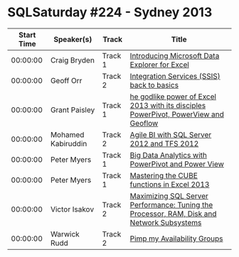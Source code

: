 # SQLSaturday #224 - Sydney 2013
Start Time|Speaker(s)|Track|Title
---|---|---|---
00:00:00|Craig Bryden|Track 1|[Introducing Microsoft Data Explorer for Excel](11987.md)
00:00:00|Geoff Orr|Track 2|[Integration Services (SSIS) back to basics](14470.md)
00:00:00|Grant Paisley|Track 1|[he godlike power of Excel 2013 with its disciples PowerPivot, PowerView and Geoflow](14723.md)
00:00:00|Mohamed Kabiruddin|Track 2|[Agile BI with SQL Server 2012 and TFS 2012](20014.md)
00:00:00|Peter Myers|Track 1|[Big Data Analytics with PowerPivot and Power View](21954.md)
00:00:00|Peter Myers|Track 1|[Mastering the CUBE functions in Excel 2013](21956.md)
00:00:00|Victor Isakov|Track 2|[Maximizing SQL Server Performance: Tuning the Processor, RAM, Disk and Network Subsystems](27414.md)
00:00:00|Warwick Rudd|Track 2|[Pimp my Availability Groups](27665.md)

